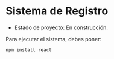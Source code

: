 <h1> Sistema de Registro</h1>

- Estado de proyecto: En construcción.

Para ejecutar el sistema, debes poner: 

```npm install react```
